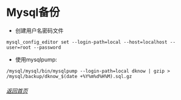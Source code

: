 
# Mysql备份

- 创建用户名密码文件

```
mysql_config_editor set --login-path=local --host=localhost --user=root --password
```

- 使用mysqlpump:
```
/mysql/mysql/bin/mysqlpump --login-path=local dknow | gzip > /mysql/backup/dknow_$(date +%Y%m%d%H%M).sql.gz
```


###### [返回首页](../) 